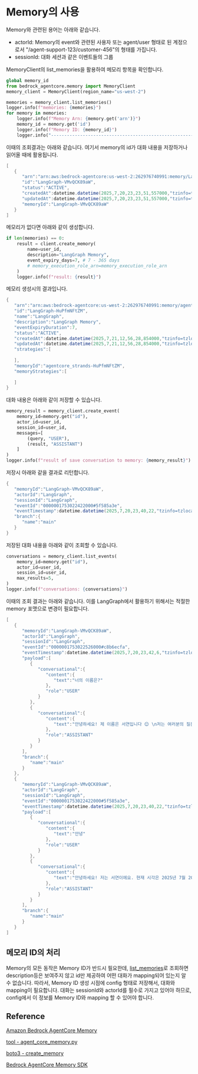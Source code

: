# Memory의 사용

Memory와 관련된 용어는 아래와 같습니다.

- actorId: Memory의 event와 관련된 사용자 또는 agent/user 형태로 된 계정으로서 "/agent-support-123/customer-456"의 형태를 가집니다.
- sessionId: 대화 세션과 같은 이벤트들의 그룹
  
MemoryClient의 list_memories을 활용하여 메모리 항목을 확인합니다.

```python
global memory_id
from bedrock_agentcore.memory import MemoryClient
memory_client = MemoryClient(region_name="us-west-2")

memories = memory_client.list_memories()
logger.info(f"memories: {memories}")
for memory in memories:
    logger.info(f"Memory Arn: {memory.get('arn')}")
    memory_id = memory.get('id')
    logger.info(f"Memory ID: {memory_id}")
    logger.info("--------------------------------------------------------------------")
```

이때의 조회결과는 아래와 같습니다. 여기서 memory의 id가 대화 내용을 저장하거나 읽어올 때에 활용됩니다.

```java
[
   {
      "arn":"arn:aws:bedrock-agentcore:us-west-2:262976740991:memory/LangGraph-VMvQCK89aW",
      "id":"LangGraph-VMvQCK89aW",
      "status":"ACTIVE",
      "createdAt":datetime.datetime(2025,7,20,23,23,51,557000,"tzinfo=tzlocal())",
      "updatedAt":datetime.datetime(2025,7,20,23,23,51,557000,"tzinfo=tzlocal())",
      "memoryId":"LangGraph-VMvQCK89aW"
   }
]
```

메모리가 없다면 아래와 같이 생성합니다.

```python
if len(memories) == 0:
    result = client.create_memory(
        name=user_id,
        description="LangGraph Memory",
        event_expiry_days=7, # 7 - 365 days
        # memory_execution_role_arn=memory_execution_role_arn
    )
    logger.info(f"result: {result}")
```

메모리 생성시의 결과입니다.

```java
{
   "arn":"arn:aws:bedrock-agentcore:us-west-2:262976740991:memory/agentcore_strands-HuPfmNFtZM",
   "id":"LangGraph-HuPfmNFtZM",
   "name":"LangGraph",
   "description":"LangGraph Memory",
   "eventExpiryDuration":7,
   "status":"ACTIVE",
   "createdAt":datetime.datetime(2025,7,21,12,56,28,854000,"tzinfo=tzlocal())",
   "updatedAt":datetime.datetime(2025,7,21,12,56,28,854000,"tzinfo=tzlocal())",
   "strategies":[
      
   ],
   "memoryId":"agentcore_strands-HuPfmNFtZM",
   "memoryStrategies":[
      
   ]
}
```

대화 내용은 아래와 같이 저장할 수 있습니다.

```python
memory_result = memory_client.create_event(
    memory_id=memory.get("id"),
    actor_id=user_id, 
    session_id=user_id, 
    messages=[
        (query, "USER"),
        (result, "ASSISTANT")
    ]
)
logger.info(f"result of save conversation to memory: {memory_result}")
```

저장시 아래와 같을 결과로 리턴합니다.

```java
{
   "memoryId":"LangGraph-VMvQCK89aW",
   "actorId":"LangGraph",
   "sessionId":"LangGraph",
   "eventId":"0000001753022422000#5f585a3e",
   "eventTimestamp":datetime.datetime(2025,7,20,23,40,22,"tzinfo=tzlocal())",
   "branch":{
      "name":"main"
   }
}
```

저장된 대화 내용을 아래와 같이 조회할 수 있습니다.

```python
conversations = memory_client.list_events(
    memory_id=memory.get("id"),
    actor_id=user_id,
    session_id=user_id,
    max_results=5,
)
logger.info(f"conversations: {conversations}")
```

이때의 조회 결과는 아래와 같습니다. 이를 LangGraph에서 활용하기 위해서는 적절한 memory 포맷으로 변경이 필요합니다.

```java
[
   {
      "memoryId":"LangGraph-VMvQCK89aW",
      "actorId":"LangGraph",
      "sessionId":"LangGraph",
      "eventId":"0000001753022526000#c8b6ecfa",
      "eventTimestamp":datetime.datetime(2025,7,20,23,42,6,"tzinfo=tzlocal())",
      "payload":[
         {
            "conversational":{
               "content":{
                  "text":"너의 이름은?"
               },
               "role":"USER"
            }
         },
         {
            "conversational":{
               "content":{
                  "text":"안녕하세요! 제 이름은 서연입니다 😊 \n저는 여러분의 질문에 친근하고 상세하게 답변해드리는 AI 도우미예요. \n무엇을 도와드릴까요?"
               },
               "role":"ASSISTANT"
            }
         }
      ],
      "branch":{
         "name":"main"
      }
   },
   {
      "memoryId":"LangGraph-VMvQCK89aW",
      "actorId":"LangGraph",
      "sessionId":"LangGraph",
      "eventId":"0000001753022422000#5f585a3e",
      "eventTimestamp":datetime.datetime(2025,7,20,23,40,22,"tzinfo=tzlocal())",
      "payload":[
         {
            "conversational":{
               "content":{
                  "text":"안녕"
               },
               "role":"USER"
            }
         },
         {
            "conversational":{
               "content":{
                  "text":"안녕하세요! 저는 서연이에요. 현재 시각은 2025년 7월 20일 23시 40분이네요. 무엇을 도와드릴까요? 날씨 정보, 주식 정보, 도서 검색 등 다양한 정보를 알려드릴 수 있어요. 또한 파일 시스템 관리나 AWS 서비스 작업도 도와드릴 수 있답니다. 어떤 것이 궁금하신가요?"
               },
               "role":"ASSISTANT"
            }
         }
      ],
      "branch":{
         "name":"main"
      }
   }
]
```

## 메모리 ID의 처리

Memory의 모든 동작은 Memory ID가 반드시 필요한데, [list_memories](https://boto3.amazonaws.com/v1/documentation/api/latest/reference/services/bedrock-agentcore-control/client/list_memories.html)로 조회하면 description등은 보여주지 않고 id만 제공하여 어떤 대화가 mapping되어 있는지 알 수 없습니다. 따라서, Memory ID 생성 시점에 config 형태로 저장해서, 대화와 mapping이 필요합니다. 대화는 sessionId와 actorId를 필수로 가지고 있어야 하므로, config에서 이 정보를 Memory ID와 mapping 할 수 있어야 합니다.

## Reference

[Amazon Bedrock AgentCore Memory](https://github.com/awslabs/amazon-bedrock-agentcore-samples/tree/main/01-tutorials/04-AgentCore-memory)

[tool - agent_core_memory.py](https://github.com/strands-agents/tools/blob/main/src/strands_tools/agent_core_memory.py)

[boto3 - create_memory](https://boto3.amazonaws.com/v1/documentation/api/latest/reference/services/bedrock-agentcore-control/client/create_memory.html)

[Bedrock AgentCore Memory SDK](https://github.com/aws/bedrock-agentcore-sdk-python/tree/main/src/bedrock_agentcore/memory)
